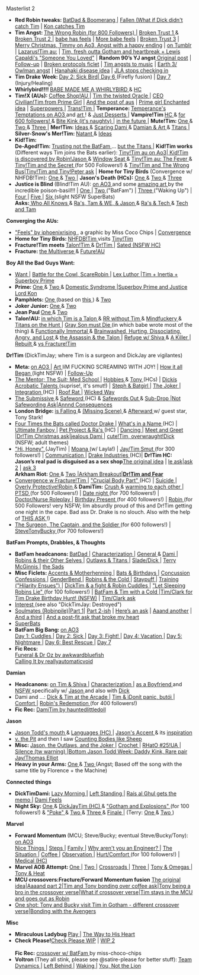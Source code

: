 <h1><br></h1><p>Masterlist 2</p>
<ul><li><b> Red Robin tweaks: </b> <a href="https://iphoenixrising.tumblr.com/post/176863323107"> BatDad &amp; Boomerang </a> | <a href="http://iphoenixrising.tumblr.com/post/150342906532/plotthought-plot-thought-what-ifwhen-ras"> Fallen </a> <a href="https://iphoenixrising.tumblr.com/post/150342906532/plotthought-plot-thought-what-ifwhen-ras#notes</a>">(What if Dick didn't catch Tim</a> | <a href="https://iphoenixrising.tumblr.com/post/172462476047"> Kon catches Tim </a></li>

 <li><b>Tim Angst: </b><a href="https://iphoenixrising.tumblr.com/post/186923708882/for-800-followers-the-wrong-robin">The Wrong Robin (for 800 Followers) </a> | <a href="https://iphoenixrising.tumblr.com/post/183687706967/for-700-followers"> Broken Trust 1 </a> &amp; <a href="https://iphoenixrising.tumblr.com/post/186923704667/for-800-followers-broken-trust-continued">Broken Trust 2 </a> | <a href="https://iphoenixrising.tumblr.com/post/651030504493170688/eyy-yo-thought-it-would-be-a-swell-idea-to-make">babe has feels</a> | <a href="https://iphoenixrising.tumblr.com/post/187614021402/so-like-i-was-reading-broken-trust-again-and-i-had">More babe feels</a> | <a href="https://iphoenixrising.tumblr.com/post/684703309611876352/broken-trust-chapter-3">Broken Trust 3</a> | <a href="https://archiveofourown.org/works/29075628">Merry Christmas, Timmy on Ao3, Angst with a happy ending</a> | <a href="https://iphoenixrising.tumblr.com/post/189875589847/merry-christmas-timmy">on Tumblr</a> | <a href="https://iphoenixrising.tumblr.com/post/621778083696001024/i-always-thought-that-if-be-cool-if-the-lazarus">Lazarus!Tim au:</a> | <a href="https://iphoenixrising.tumblr.com/post/187089241087/hi-just-popping-in-to-say-two-things-1-i-love"> Tim, fresh outta Gotham and heartbreak + Lewis Capaldi's "Someone You Loved"</a> | <b>Random 90’s YJ angst</b><a href="https://iphoenixrising.tumblr.com/post/616522857782116353/ok-ok-ok-so-how-you-doing-honey-im-good-i-was"> Original post</a> | <a href="https://iphoenixrising.tumblr.com/post/617072541086973952/ok-so-i-just-saw-ur-fic-about-young-justice-90s">Follow-up</a> | <a href="https://iphoenixrising.tumblr.com/post/616159191183360000/so-we-all-know-the-titans-have-to-have-a-what-if">Broken protocols ficlet</a> | <a href="https://iphoenixrising.tumblr.com/post/634271639347068928/i-need-to-tell-you-this-this-goes-better-with">Tim angsts to music</a> | <a href="https://iphoenixrising.tumblr.com/post/188036778272/mm-what-thoughts-do-you-have-about-owlman-and">Earth 3/ Owlman angst</a> | <a href="https://iphoenixrising.tumblr.com/post/188734318627/hey-winter-1-thank-you-for-blessing-us-with-the">Hanahaki disease idea</a> | <a href="https://iphoenixrising.tumblr.com/post/189465714347/hi-no-idea-if-you-are-still-active-or-writing-but">JLA stops checking in</a></li>
    <li><b> Tim Drake Week: </b> <a href="https://iphoenixrising.tumblr.com/post/185328246127/masterlist-part-2">Day 2: Sick Bird|<a href="https://iphoenixrising.tumblr.com/post/163160346062"> Day 6 </a>(Firefly fusion) | <a href="https://iphoenixrising.tumblr.com/post/163390845112"> Day 7 </a> (Injury/Healing)</li>
    <li><b> Whirlybird!!!! </b> <a href="https://iphoenixrising.tumblr.com/post/165087037622"> BABE MADE ME A WHIRLYBIRD </a> &amp; <a href="https://iphoenixrising.tumblr.com/post/165104147432"> HC </a></li>
    <li><b> Tim!X (AUs): </b> <a href="https://iphoenixrising.tumblr.com/post/175491681602"> Coffee Shop!AU </a> | <a href="https://iphoenixrising.tumblr.com/post/156870271507"> Tim the twisted Oracle </a> | <a href="https://iphoenixrising.tumblr.com/post/660639303453605888/6amprime-girl-back-to-the-super-random-chaos">CEO Civilian!Tim from Prime Girl</a> | <a href="https://iphoenixrising.tumblr.com/post/634611690854629376/so-no-lie-buuuut-wow-your-work-is-well-done">And the post of aus</a> | <a href="https://iphoenixrising.tumblr.com/post/190374358762/6amprime-girl-hello-im-striking-again-i-had">Prime girl Enchanted idea</a> | <a href="https://iphoenixrising.tumblr.com/post/170544296662"> Superpowers </a> | <a href="https://iphoenixrising.tumblr.com/post/152982989997"> Trans!Tim </a> | <b> Temperance: </b> <a href="https://archiveofourown.org/series/823974"> Temperance's Temptations on AO3 </a> and <a href="https://iphoenixrising.tumblr.com/post/165630406177"> art </a>! &amp; <a href="https://iphoenixrising.tumblr.com/post/165659359217"> Just Desserts </a> | <b> Vampire!Tim </b> <a href="https://iphoenixrising.tumblr.com/post/179194848672"> HC </a> &amp; <a href="https://iphoenixrising.tumblr.com/post/179541741097"> for 600 followers! </a> &amp; <a href="https://iphoenixrising.tumblr.com/post/185330087102/vampire-tim-having-to-deal-with-dickjason-having"> Bite Kink (it's naughty) </a> | <a href="https://iphoenixrising.tumblr.com/post/181571729597"> in the future </a> | <b> Mute!Tim: </b> <a href="https://iphoenixrising.tumblr.com/post/145340480187"> One </a> &amp; <a href="https://iphoenixrising.tumblr.com/post/145335539572"> Two </a> &amp; <a href="https://iphoenixrising.tumblr.com/post/179812944762/i-have-a-hc-that-tim-is-selectively-mute-outside"> Three </a> | <b> Mer!Tim: </b> <a href="https://iphoenixrising.tumblr.com/post/174071980152/mer-may-has-been-giving-me-ideastm-and-so-im"> Ideas </a> &amp; <a href="https://iphoenixrising.tumblr.com/post/174131225987/i-read-the-mer-au-thing-right-before-bed-and-had-a"> Scaring Dami </a> &amp; <a href="https://iphoenixrising.tumblr.com/post/174291581017/damian-sketching-and-painting-portraits-of-tim-in"> Damian &amp; Art </a> &amp; <a href="https://iphoenixrising.tumblr.com/post/174295012447/i-looked-at-the-merman-timmy-stuff-and-had-a-dumb"> Titans </a> | <b> Silver-Snow's Mer!Tim: </b> <a href="https://iphoenixrising.tumblr.com/post/176098654167/natant-silversnow77-multifandom-archive-of"> Natant </a> &amp; <a href="https://iphoenixrising.tumblr.com/post/174291561432/i-love-merpeople-so-im-throwing-in-a-few-ideas"> Ideas </a></li>
    <li><b> Kid!Tim: </b> <br><b> De-Aged!Tim: </b> <a href="https://iphoenixrising.tumblr.com/post/175491446002/if-youre-still-taking-prompts-how-about-the"> Trusting not the BatFam </a> ... <a href="https://iphoenixrising.tumblr.com/post/176865745227/omg-this-is-like-probably-the-worst-verse-to-get"> but the Titans </a> | <b> Kid!Tim works</b> (Different ways Tim joins the Bats earlier): <a href="https://archiveofourown.org/works/22013503/chapters/52532908">Tiny!Tim au on Ao3</a>|<a href="https://iphoenixrising.tumblr.com/post/165747755522/hi-hate-to-bug-you-when-you-are-probably-busy"> Kid!Tim is discovered by Robin!Jason </a> &amp; <a href="https://iphoenixrising.tumblr.com/post/165957626107/window-seat"> Window Seat </a> &amp; <a href="https://iphoenixrising.tumblr.com/post/171815918772/tinytim-and-the-fever"> Tiny!Tim au: The Fever </a> &amp; <a href="https://iphoenixrising.tumblr.com/post/175290866612/tinytim-and-the-secret"> Tiny!Tim and the Secret </a> (for 500 Followers!) &amp; <a href="https://iphoenixrising.tumblr.com/post/186923703082/for-800-followers-tinytim-and-the-wrong-bus">Tiny!Tim and The Wrong Bus</a>|<a href="https://iphoenixrising.tumblr.com/post/189677325737/i-just-read-your-tinytim-stories-and-i-love-them">Tiny!Tim and Tiny!Peter ask</a> | <b>Home for Tiny Birds</b> (Convergence w/ NHFDB!Tim): <a href="https://iphoenixrising.tumblr.com/post/178712882492/thinking-about-the-idea-with-no-home-for-dead#"> One </a> &amp; <a href="https://iphoenixrising.tumblr.com/post/178433930912/hey-i-have-been-rereading-a-bunch-of-your-stories"> Two </a> | <b>Jason's Death (HCs):</b> <a href="https://iphoenixrising.tumblr.com/post/177009023307/shit-now-im-sad-thinking-how-tinytim-would-react"> One </a> &amp; <a href="https://iphoenixrising.tumblr.com/post/177183351757/oh-man-but-what-about-a-not-so-tiny-time-when#"> Two </a> &amp; <a href="https://iphoenixrising.tumblr.com/post/176973303712/omg-winter-your-tinytim-just-murders-me-hes-so"> Three </a></li>
    <li><b> Justice is Blind </b> (Blind!Tim AU): <a href="https://archiveofourown.org/works/9277514"> on AO3 </a> and some <a href="https://iphoenixrising.tumblr.com/post/165161045582"> amazing art </a> by the incredible poison-basil!!! | <a href="https://iphoenixrising.tumblr.com/post/155462726522"> One </a> | <a href="https://iphoenixrising.tumblr.com/post/155658284087"> Two </a> ("BatFam") | <a href="https://iphoenixrising.tumblr.com/post/156831786572"> Three </a> ("Waking Up") | <a href="https://iphoenixrising.tumblr.com/post/157379392752/not-the-original-justice-is-blind-anon-but-man-i"> Four </a> | <a href="https://iphoenixrising.tumblr.com/post/158650870337/justice-is-blind-au-v"> Five </a> | <a href="https://iphoenixrising.tumblr.com/post/159437811267/justice-is-blind-au-drabble"> Six </a> (slight NSFW SuperBats) <br><b>Asks:</b><a href="https://iphoenixrising.tumblr.com/post/177184921652"> Who All Knows </a> &amp; <a href="https://iphoenixrising.tumblr.com/post/156521513762"> Ra's, Tam &amp; WE, &amp; Jason </a> &amp; <a href="https://iphoenixrising.tumblr.com/post/156520875632"> Ra's &amp; Tech </a> &amp; <a href="https://iphoenixrising.tumblr.com/post/156873037532"> Tech and Tam </a></li>
    </ul><p><b> Converging the AUs: </b></p>
    <ul><li><a href="https://iphoenixrising.tumblr.com/post/174886739342"> "Feels" by iphoenixrising </a>, a graphic by Miss Coco Chips | <a href="https://iphoenixrising.tumblr.com/post/163803458697"> Convergence </a></li>
    <li><b> Home for Tiny Birds: </b> <a href="https://iphoenixrising.tumblr.com/post/178712882492"> NHFDB!Tim </a> visits <a href="https://iphoenixrising.tumblr.com/post/178433930912"> Tiny!Tim </a></li>
    <li><b> Fracture!Tim meets </b> <a href="https://iphoenixrising.tumblr.com/post/169873772647"> Talon!Tim </a> &amp; <a href="https://iphoenixrising.tumblr.com/post/174290798367"> Dr!Tim </a> | <a href="https://iphoenixrising.tumblr.com/post/177890081372"> Sated (NSFW HC) </a></li>
    <li><b> Fracture: </b> <a href="https://iphoenixrising.tumblr.com/post/177499738317"> the Multiverse </a> &amp; <a href="https://iphoenixrising.tumblr.com/post/167471689262"> Future!AU </a></li>
    </ul><p><b> Boy All the Bad Guys Want: </b></p>
    <ul><li><a href="https://iphoenixrising.tumblr.com/post/176427812362"> Want </a> | <a href="https://iphoenixrising.tumblr.com/post/176865452497"> Battle for the Cowl, ScareRobin </a> | <a href="https://iphoenixrising.tumblr.com/post/177643206832"> Lex Luthor </a>|<a href=”https://iphoenixrising.tumblr.com/post/188036400452/hey-winter-how-do-you-think-a-meeting-betweem-tim”>Tim + Inertia + Superboy Prime</a></li>
    <li><b> Prime: </b> <a href="https://iphoenixrising.tumblr.com/post/177498192152"> One </a> &amp; <a href="https://iphoenixrising.tumblr.com/post/176894850652"> Two </a> &amp; <a href="https://iphoenixrising.tumblr.com/post/176864901492"> Domestic Syndrome </a>|<a href=”https://iphoenixrising.tumblr.com/post/189677101192/okay-so-that-kaciart-where-kon-has-tim-pinned”>Superboy Prime and Justice Lord Kon</a></li>
    <li><b> Pamphlets: </b> <a href="https://iphoenixrising.tumblr.com/post/145128746437"> One </a> (based on <a href="https://iphoenixrising.tumblr.com/post/145125683652"> this </a> ) &amp; <a href="https://iphoenixrising.tumblr.com/post/145136687027"> Two </a></li>
    <li><b> Joker Junior: </b> <a href="https://iphoenixrising.tumblr.com/post/176683247912"> One </a> &amp; <a href="https://iphoenixrising.tumblr.com/post/161451854937"> Two </a></li>
    <li><b> Jean Paul </b> <a href="https://iphoenixrising.tumblr.com/post/178431326397"> One </a> &amp; <a href="https://iphoenixrising.tumblr.com/post/176680610207"> Two </a></li>
    <li><b> Talon!AU: </b> <a href="https://iphoenixrising.tumblr.com/post/173848014432"> in which Tim is a Talon </a> &amp; <a href="https://iphoenixrising.tumblr.com/post/173978385982"> RR without Tim </a> &amp; <a href="https://iphoenixrising.tumblr.com/post/173974831367"> Mindfuckery </a> &amp; <a href="https://iphoenixrising.tumblr.com/post/173973243827"> Titans on the Hunt </a> | <a href="https://iphoenixrising.tumblr.com/post/174777529002"> Gray Son must Die </a> (in which babe wrote most of the thing) &amp; <a href="https://iphoenixrising.tumblr.com/post/174135418272"> Functionally Immortal </a> &amp; <a href="https://iphoenixrising.tumblr.com/post/174289681217"> Brainwashed, Hurting, Dissociating, Angry, and Lost </a> &amp; <a href="https://iphoenixrising.tumblr.com/post/175490932967"> the Assassin &amp; the Talon </a> | <a href="https://iphoenixrising.tumblr.com/post/174773368267"> Refuge w/ Shiva </a> &amp; <a href="https://iphoenixrising.tumblr.com/post/174295064877"> A Killer </a> | <a href="https://iphoenixrising.tumblr.com/post/173978108127"> Rebuilt </a> &amp; <a href="https://iphoenixrising.tumblr.com/post/169873772647"> vs Fracture!Tim </a></li>
    </ul><p><b> Dr!Tim </b> (DickTimJay; where Tim is a surgeon and DickJay are vigilantes)</p>
    <ul><li><b> Meta: </b> <a href="https://archiveofourown.org/works/10576596"> on AO3 </a> | <a href="https://iphoenixrising.tumblr.com/post/173545143102/poison-basil-dr-drake-for-iphoenixrising-for"> Art </a> IíM FUCKING SCREAMING WITH JOY! | <a href="https://iphoenixrising.tumblr.com/post/159367520787/doctortim-au"> How it all Began </a> (light NSFW) | <a href="https://iphoenixrising.tumblr.com/post/160863077927/doctortim-drabble"> Follow-Up </a></li>
    <li><a href="https://iphoenixrising.tumblr.com/post/163303938817/dr-tim-drabbles"> The Mentor; The Suit; Med School </a> | <a href="https://iphoenixrising.tumblr.com/post/173846117407/one-of-my-fave-things-about-drtim-verse-is-just"> Hobbies </a> &amp; <a href="https://iphoenixrising.tumblr.com/post/173977943412/on-dr-tims-hobbies-oh-god-the-thoughts-about"> Tony </a> (HCs) | <a href="https://iphoenixrising.tumblr.com/post/162298268737/what-if-from-the-doctortim-verse-dicks"> Dickís Acrobatic Talents </a> (suprise!, it's smut!) | <a href="https://iphoenixrising.tumblr.com/post/162112100807/doctortim-drabble"> Steph &amp; Batgirl </a> | <a href="https://iphoenixrising.tumblr.com/post/163303348187/dr-tim-drabble-the-joker"> The Joker </a> | <a href="https://iphoenixrising.tumblr.com/post/165991747797/this-doesnt-have-to-be-a-drabble-request-but-im"> Integration </a> (HC) | <a href="https://iphoenixrising.tumblr.com/post/172642996967/hey-so-im-back-again-and-ive-been-thinking-but"> Roof Rat </a> | <a href="https://iphoenixrising.tumblr.com/post/165350127342/i-dont-expect-you-to-write-this-because-i-am-sure"> Wicked Way </a></li>
    <li><a href="https://iphoenixrising.tumblr.com/post/165283578427/doctortim-au-the-submissive"> The Submissive </a> &amp; <a href="https://iphoenixrising.tumblr.com/post/165350127342/i-dont-expect-you-to-write-this-because-i-am-sure#notes"> Safeword </a> (HC) &amp; <a href="https://iphoenixrising.tumblr.com/post/165354572587/any-interest-in-writing-another-something-for-your"> Safewords Out </a> &amp; <a href="https://iphoenixrising.tumblr.com/post/165990125032/doctortim-sub-drop"> Sub-Drop </a>|<a href=”https://iphoenixrising.tumblr.com/post/616797193681125376/ok-so-i-just-thought-what-if-tim-get-hurt-during”>Not Safewording Ask</a>|<a href=”https://iphoenixrising.tumblr.com/post/617065029184946176/i-did-not-expect-people-to-want-more-of-the-thing”>Annnd Consequences</a></li>
    <li><b> London Bridge: </b> <a href="https://iphoenixrising.tumblr.com/post/166342279552/drtim-london-bridge-is-falling-down"> is Falling </a> &amp; <a href="https://iphoenixrising.tumblr.com/post/166869968447/drtim-missing-scene-from-london-bridge-is"> (Missing Scene) </a> &amp; <a href="https://iphoenixrising.tumblr.com/post/168844863147/i-cant-stop-thinking-about-your-drtim-verse"> Afterward </a>w/ guest star, Tony Stark!</li>
    <li><a href="https://archiveofourown.org/works/10576596/chapters/24558342"> Four Times the Bats called Doctor Drake </a> | <a href="https://iphoenixrising.tumblr.com/post/167001536662/i-love-how-even-in-a-civilian-au-tims-apartment"> What's in a Name </a> (HC) | <a href="https://iphoenixrising.tumblr.com/post/161415087867/your-dr-tim-is-my-second-favorite-thing-youve"> Ultimate Fanboy </a> | <a href="https://iphoenixrising.tumblr.com/post/174773744047/so-i-love-your-characterize-dr-tim-hes-just-so"> Pet Project &amp; Ra's </a> (HC) | <a href="https://iphoenixrising.tumblr.com/post/177500336602/ok-so-im-not-usually-into-jealousy-tropes-but-i"> Dancing </a> | <a href="https://iphoenixrising.tumblr.com/post/167722713957/drtim-drabble-meet-and-greet"> Meet and Greet </a> |<a href=”https://iphoenixrising.tumblr.com/post/189914447292/how-dyou-think-everyones-favorite-threesome-in”>Dr!Tim Christmas ask</a>|<a href=”https://iphoenixrising.tumblr.com/post/188645548007/jealous-dami”>jealous Dami </a>| <a href="https://iphoenixrising.tumblr.com/post/167722484027/i-notice-that-you-have-tim-mostly-be-the-filling"> cute!Tim, overwraught!Dick </a> (NSFW; adult themes)</li>
    <li><a href="https://archiveofourown.org/works/10576596/chapters/27277401"> "Hi, Honey" </a> (JayTim) | <a href="https://archiveofourown.org/works/10576596/chapters/27277401"> Moana </a> (w/ Layla!) | <a href="https://archiveofourown.org/works/10576596/chapters/27277401"> Jay/Tim Smut </a> (for 300 followers!) | <a href="https://iphoenixrising.tumblr.com/post/171816971847/1-so-one-thing-about-being-in-a-relationship-is"> Communication </a> | <a href="https://iphoenixrising.tumblr.com/post/173401752477/ahhh-i-recently-discovered-your-dr-tim-series-and"> Drake Industries </a> (HC)|
    <b>Dr!Tim HC: Jason’s real pad is disguised as a sex shop</b><a href=”https://iphoenixrising.tumblr.com/post/641714068405829632/hiya-hope-you-had-a-good-thanksgiving-i-just-had”>The original idea</a> |
    <a href=”https://iphoenixrising.tumblr.com/post/641801553996562432/lol-i-love-how-you-described-jays-not-sex”>le ask</a>|<a href=“https://iphoenixrising.tumblr.com/post/651484526216871937/lol-if-jason-did-disguise-his-pad-as-a-sex-shop”>ask 2</a> | <a href=”https://iphoenixrising.tumblr.com/post/647826730277634048/okay-but-if-jay-has-any-of-those-ludicrously”>ask 3</a>
    <br><b> Arkham Riot: </b> <a href="https://iphoenixrising.tumblr.com/post/174070311227/snorts-tim-we-got-a-ping-from-babs-about-an"> One </a> &amp; <a href="https://iphoenixrising.tumblr.com/post/173978786562/oh-my-god-oh-my-god-first-off-youre-always-too"> Two </a>|<a href=”https://iphoenixrising.tumblr.com/post/188530211162/for-900-followers-drtim-arkham-breakout”>Arkham Breakout</a>|<a href=“https://iphoenixrising.tumblr.com/post/636099737882411008/how-do-you-think-the-boys-will-react-to-dr-tim-in”><b>Dr!Tim and Fear</b></a></li>
    <li><a href="https://iphoenixrising.tumblr.com/post/174290798367/hi-so-i-had-a-dream-where-a-lot-of-wild-comic-book"> Convergence w Fracture!Tim </a> | <a href="https://iphoenixrising.tumblr.com/post/174071884647/do-you-think-dr-tim-would-lose-his-spleen-in-a"> "Crucial Body Part" </a> (HC) | <a href="https://iphoenixrising.tumblr.com/post/182611699982/before-tim-met-dick-and-jason-in-your-drtim-au"> Suicide </a> | <a href="https://iphoenixrising.tumblr.com/post/174961655547/tbh-i-would-love-to-see-damian-getting-super"> Overly Protective!Robin </a> &amp; <b>DamiTim:</b> <a href="https://iphoenixrising.tumblr.com/post/182233022467/after-reading-the-bit-with-alphadami-and"> Crush </a> &amp; <a href="https://iphoenixrising.tumblr.com/post/182230035277/the-dami-has-a-crush-on-drtim-anon-dami-is-not#"> warming to each other </a> | <a href="https://iphoenixrising.tumblr.com/post/175290988547/drtim-ptsd-ask"> PTSD </a> (for 500 Followers!) | <a href="https://iphoenixrising.tumblr.com/post/183687423872/for-700-followers"> Date night </a> (for 700 followers!) | <a href="https://iphoenixrising.tumblr.com/post/174325435522/out-of-curiosity-would-dr-tim-ever-like-be-into"> Doctor/Nurse Roleplay </a> | <a href="https://iphoenixrising.tumblr.com/post/171543194567/for-400-followers"> Birthday Present </a> (for 400 followers!) | <a href="https://iphoenixrising.tumblr.com/post/175291309162/drtim-drabble-robin"> Robin </a> (for 500 Followers! very NSFW; Iím absurdly proud of this and Dr!Tim getting one night in the cape. Bad ass Dr. Drake is no slouch. Also with the help of <a href="https://iphoenixrising.tumblr.com/post/174325435522/out-of-curiosity-would-dr-tim-ever-like-be-into"> THIS ASK </a>!)</li>
    <li><a href="https://iphoenixrising.tumblr.com/post/179541995327/for-600-followers-the-surgeon-the-captain-and"> The Surgeon, The Captain, and the Soldier </a> (for 600 followers!) | <a href="https://iphoenixrising.tumblr.com/post/183687316567/for-700-followers"> SteveTonyBucky </a> (for 700 followers!)</li>
    </ul><p><b> BatFam Prompts, Drabbles, &amp; Thoughts </b></p>
    <ul><li><b> BatFam headcanons: </b> <a href="https://iphoenixrising.tumblr.com/post/156522172117/i-love-so-much-you-write-bruce-and-tim-rlship-bc"> BatDad </a> | <a href="https://iphoenixrising.tumblr.com/post/149817021917/have-you-read-the-batgirl-vol-2-short-series-if"> Characterization </a> | <a href="https://iphoenixrising.tumblr.com/post/176684347362/whats-your-opinion-on-robin-reversal-fics"> General </a> &amp; <a href="https://iphoenixrising.tumblr.com/post/167858623017/what-are-ur-thoughts-on-a-robin-reversal-like-a"> Dami </a> | <a href="https://iphoenixrising.tumblr.com/post/175972289027/im-wondering-if-you-ever-readwatched-golden"> Robins &amp; their Other Selves </a> | <a href="https://iphoenixrising.tumblr.com/post/156602673652/keep-being-amazing-but-will-you-answer-me-a"> Outlaws &amp; Titans </a> | <a href="https://iphoenixrising.tumblr.com/post/144837389307/what-are-your-feelings-about-sladerobindick"> Slade/Dick </a> | <a href="https://iphoenixrising.tumblr.com/post/176684509372/out-of-curiosity-whats-your-opinion-of-terry"> Terry McGinnis </a> | <a href="https://iphoenixrising.tumblr.com/post/161759026827/im-really-really-sad-right-now-like-stay-in-bed"> the Sads </a></li>
    <li><b> Misc Ficlets: </b> <a href="https://iphoenixrising.tumblr.com/post/167858434387/listen-babe-your-writing-is-my-jam-i-am-in-love"> Accents &amp; Motherhenning </a> | <a href="https://iphoenixrising.tumblr.com/post/153847449782/heya-so-its-my-birthday-and-im-just-spreading"> Bats &amp; Birthdays </a> | <a href="https://iphoenixrising.tumblr.com/post/152280205997/tim-drake-riding-the-concussion-train-his-name-is"> Concussion Confessions </a> | <a href="https://iphoenixrising.tumblr.com/post/173466843527/whats-your-viewpoint-on-genderbend-fics"> GenderBend </a> | <a href="https://iphoenixrising.tumblr.com/post/175491848367/okay-it-snows-in-gotham-right-canon-wise-its-in"> Robins &amp; the Cold </a> | <a href="https://iphoenixrising.tumblr.com/post/173848745017/i-had-a-dream-last-night-that-batman-nightwing"> Staypuff </a> | <a href="https://iphoenixrising.tumblr.com/post/145482292702/training"> Training ("Hilarity Ensues") </a> | <a href="https://iphoenixrising.tumblr.com/post/177114438887/so-i-got-this-idea-what-if-tim-gets-in-a-fight"> DickTim &amp; a fight &amp; Robin Cuddles </a> | <a href="https://iphoenixrising.tumblr.com/post/149399442947/ficlets-for-over-100-followers"> "Let Sleeping Robins Lie" </a> (for 100 followers!) | <a href="https://iphoenixrising.tumblr.com/post/182362486702/timmy-with-a-cold-please"> BatFam &amp; Tim with a Cold </a>|<a href=”https://iphoenixrising.tumblr.com/post/624117690028736513/tim-drake-birthday-hunt”>Tim/Clark for Tim Drake Birthday Hunt! (NSFW)</a> | <a href=“https://iphoenixrising.tumblr.com/post/651486221913227264/okayyy-so-your-writing-i-love-it-fracture-is-one”>Tim/Clark ask</a></li>
    <li><a href="https://iphoenixrising.tumblr.com/post/175489614822/hiya-babe-i-love-your-writing-and-i-have-a-quick"> Interest </a> (see also "DickTimJay: Destroyed")</li>
    <li><a href="https://iphoenixrising.tumblr.com/post/155059210657/hey-i-just-finished-my-finals-and-i-need"> Soulmates (Robinpile)</a>|<a href=”https://iphoenixrising.tumblr.com/post/620871076476583936/just-a-little-wip”>Part 1</a>| <a href=“https://iphoenixrising.tumblr.com/post/651487055353937920/more-on-the-robinpile-soulmate-au”>Part 2-ish</a> | <a href=“https://iphoenixrising.tumblr.com/post/651484437824126976/follow-up-but-unrelated-question-in-the-short”>Here’s an ask</a> | <a href==“https://iphoenixrising.tumblr.com/post/658060569655590912/okay-but-the-robinpile-soulmate-au-snippet-just-i”>Aaand another</a> | <a href=”https://iphoenixrising.tumblr.com/post/651484437824126976/follow-up-but-unrelated-question-in-the-short”>And a third</a> | <a href=”https://iphoenixrising.tumblr.com/post/624224628992344064/ok-but-that-soulmate-fic-1010-a-and-all-the”>And a post-fit ask that broke my heart</a>
    </li>
    <li><a href="https://iphoenixrising.tumblr.com/post/144836103847/im-just-gonna-leave-this-here-and-maybe-you-can"> SuperBats </a></li>
    <li><b> BatFam Big Bang: </b> <a href="https://archiveofourown.org/works/15936338"> on AO3 </a> <br><a href="https://iphoenixrising.tumblr.com/post/177644957457/batfamily-big-bang-day-1-cuddles"> Day 1: Cuddles </a> | <a href="https://iphoenixrising.tumblr.com/post/177677277542/batfam-big-bang-day-2-sick"> Day 2: Sick </a> | <a href="https://iphoenixrising.tumblr.com/post/177716655337/batfamily-big-bang-day-3-fight"> Day 3: Fight! </a> | <a href="https://iphoenixrising.tumblr.com/post/177751612032/batfam-big-bang-day-4-vacation"> Day 4: Vacation </a> | <a href="https://iphoenixrising.tumblr.com/post/177786432327/batfam-big-bang-day-5-nightmare"> Day 5: Nightmare </a> | <a href="https://iphoenixrising.tumblr.com/post/177822813127/batfam-big-bang-day-6-best-rescue"> Day 6: Best Rescue </a> | <a href="https://iphoenixrising.tumblr.com/post/177855736322/batfamily-big-bang-day-7-choose-your-own-trope"> Day 7 </a></li>
    <li><b> Fic Recs: </b> <br><a href="https://iphoenixrising.tumblr.com/post/183710755092/why-did-you-leave"> Funeral &amp; Dr Oz by awkwardbluefish </a> <br><a href="https://iphoenixrising.tumblr.com/post/183451960402/calling-it-good-intentions"> Calling It by reallyautomaticvoid </a></li>
    </ul><p><b> Damian </b></p>
    <ul><li><b> Headcanons: </b> <a href="https://iphoenixrising.tumblr.com/post/167857933462/okay-so-this-is-probably-a-dumb-question-but"> on Tim &amp; Shiva </a> | <a href="https://iphoenixrising.tumblr.com/post/146607845247/you-are-about-this-close-holds-fingers-a-fraction"> Characterization </a> | <a href="https://iphoenixrising.tumblr.com/post/175971739002/what-do-you-think-damian-would-be-like-as-a#"> as a Boyfriend </a> and <a href="https://iphoenixrising.tumblr.com/post/179030048872/what-do-you-think-dami-would-be-like-if-he-was"> NSFW </a> specifically w/ <a href="https://iphoenixrising.tumblr.com/post/179497312697/what-do-you-think-jay-and-dami-would-be-like-if"> Jason </a> and also with <a href="https://iphoenixrising.tumblr.com/post/179295662012/ok-so-im-a-damidick-shipper-dont-know-if-you"> Dick </a></li>
    <li>Dami and ...: <a href="https://iphoenixrising.tumblr.com/post/175971871952/just-had-a-day-i-found-out-that-my-abusive-mother"> Dick &amp; Tim at the Arcade </a> | <a href="https://iphoenixrising.tumblr.com/post/176647509047/from-that-writing-thing-you-reblogged-in-your"> Tim &amp; ìDonít panic, butóì </a> | <a href="https://iphoenixrising.tumblr.com/post/142435677397/fishfingersandjellybabies-real-bad-mental-day"> Comfort </a> | <a href="https://iphoenixrising.tumblr.com/post/171543194567/for-400-followers"> Robin's Redemption </a> (for 400 followers!)</li>
    <li><b>Fic Rec:</b> <a href="https://iphoenixrising.tumblr.com/post/183663907162/the-little-sister-wants-tim-and-damian-14"> DamiTim by hauntedlittledoll </a></li>
    </ul><p><b> Jason </b></p>
    <ul><li><a href="https://iphoenixrising.tumblr.com/post/168845500612/hello-i-hope-you-are-having-a-good-daynight"> Jason Todd's mouth </a> &amp; <a href="https://iphoenixrising.tumblr.com/post/152249790397/jason-todd-speaking-many-languages-lets-imagine"> Languages (HC) </a> | <a href="https://iphoenixrising.tumblr.com/post/150080183707/so-i-obvi-love-your-fracture-verse-because-im#notes"> Jason's Accent </a> &amp; its <a href="https://iphoenixrising.tumblr.com/post/179942025847/where-did-you-get-the-inspiration-for-jasons"> inspiration </a></li>
    <li><a href="https://iphoenixrising.tumblr.com/post/145557956557"> v. the Pit</a> and then I saw <a href="https://iphoenixrising.tumblr.com/post/151731584397">Counting Bodies like Sheep</a></li>
    <li><b> Misc: </b> <a href="https://iphoenixrising.tumblr.com/post/178029933332/another-scenario-i-want-to-bring-up-iswhat"> Jason, the Outlaws, and the Joker </a> | <a href="https://iphoenixrising.tumblr.com/post/156871170302/story-time-so-i-need-to-learn-something-non"> Crochet </a> | <a href="https://iphoenixrising.tumblr.com/post/177888452982/tumblrfrostbites-au-question-if-batman-stopped"> RHatO #25!UA </a> | <a href="https://iphoenixrising.tumblr.com/post/147323562897/silence"> Silence (tw warning) </a>|<a href=”https://iphoenixrising.tumblr.com/post/626297771987763200/bottom-jason-todd-week-day-3-daddy-kink”>Bottom Jason Todd Week: Daddy Kink, Rare pair Jay/Thomas Elliot</a></li>
    <li><b> Heavy in your Arms: </b> <a href="https://iphoenixrising.tumblr.com/post/160895950192/heavy-in-your-arms"> One </a> &amp; <a href="https://iphoenixrising.tumblr.com/post/160954846012/heavy-in-your-arms-cont"> Two </a> (Angst; Based off the song with the same title by Florence + the Machine)</li>
    </ul><p><b> Connected things</b></p>
    <ul><li><b> DickTimDami: </b> <a href="http://iphoenixrising.tumblr.com/post/145716655607/lazy-morning"> Lazy Morning </a> | <a href="https://iphoenixrising.tumblr.com/post/145336394697/left-standing"> Left Standing </a> | <a href="https://iphoenixrising.tumblr.com/post/145231656092/fishfingersandjellybabies-everyone-should"> Raís al Ghul gets the memo </a> | <a href="https://iphoenixrising.tumblr.com/post/145182602047/fishfingersandjellybabies-ive-done-so-much-for"> Dami Feels </a></li>
    <li><b> Night Sky: </b> <a href="http://iphoenixrising.tumblr.com/post/143300221252/night-sky"> One </a> &amp; <a href="https://iphoenixrising.tumblr.com/post/146957424467/purely-to-satisfy-my-greed-i-wanted-to-ask-what"> DickJayTim (HC) </a> &amp; <a href="https://iphoenixrising.tumblr.com/post/149399442947/ficlets-for-over-100-followers"> "Gotham and Explosions" </a> (for 100 followers!) &amp; <a href="https://iphoenixrising.tumblr.com/post/137255361382/poke"> "Poke" </a> &amp; <a href="http://iphoenixrising.tumblr.com/post/146416208892/night-sky-ii-timdami"> Two </a> &amp; <a href="http://iphoenixrising.tumblr.com/post/147619593727/night-sky-iii"> Three </a> &amp; <a href="https://iphoenixrising.tumblr.com/post/154321493112/night-sky-the-finale"> Finale </a> | (Terry: <a href="https://iphoenixrising.tumblr.com/post/177183910247/so-terry-would-be-present-in-the-night-sky-verse#"> One </a> &amp; <a href="https://iphoenixrising.tumblr.com/post/176863633942/seeing-you-be-asked-about-terry-mcginnis-got-me"> Two </a> )</li>
    </ul><p><b> Marvel </b></p>
    <ul><li><b> Forward Momentum </b> (MCU; Steve/Bucky; eventual Steve/Bucky/Tony): <a href="https://archiveofourown.org/works/4780373"> on AO3 </a> <br><a href="https://iphoenixrising.tumblr.com/post/130209909137/nice-things-a-chapter-from-forward-momentum-on?is_related_post=1"> Nice Things </a> | <a href="http://iphoenixrising.tumblr.com/post/131951697372/drabble-steps"> Steps </a> | <a href="https://iphoenixrising.tumblr.com/post/134097512912/family-from-forward-momentum"> Family </a> | <a href="https://iphoenixrising.tumblr.com/post/134436013982/forward-momentum-drabble-why-arent-you-an"> Why aren't you an Engineer? </a> | <a href="https://iphoenixrising.tumblr.com/post/134436172337/the-situation"> The Situation </a> | <a href="http://iphoenixrising.tumblr.com/post/145609770482/coffee"> Coffee </a> | <a href="https://iphoenixrising.tumblr.com/post/158759996427/forward-momentum-drabble-observation"> Observation </a> | <a href="https://iphoenixrising.tumblr.com/post/149399442947/ficlets-for-over-100-followers"> Hurt/Comfort </a> (for 100 followers!) | <a href="https://iphoenixrising.tumblr.com/post/168846919617/hello-hello-i-know-youre-on-hiatus-but-i-am"> Medical (HC) </a></li>
    <li><b> Marvel AOB Attempt: </b> <a href="https://iphoenixrising.tumblr.com/post/152608088922/aob-drabble-attempt"> One </a> | <a href="https://iphoenixrising.tumblr.com/post/152748512422/look-i-love-youre-writing-now-i-cant-wait-for"> Two </a> | <a href="https://iphoenixrising.tumblr.com/post/152771230972/you-cant-just-leave-it-there-im-willing-to"> Crossroads </a> | <a href="https://iphoenixrising.tumblr.com/post/153721021687/marvel-aob-attempt-part-iii"> Three </a> | <a href="https://iphoenixrising.tumblr.com/post/153847862352/so-personally-for-aob-i-like-to-think-tony-is"> Tony &amp; Omegas </a> | <a href="https://iphoenixrising.tumblr.com/post/179063101027/hi-hon-sorry-im-so-absent-lately-things-are"> Tony &amp; Heat </a></li>
    <li><b>MCU crossovers:</b><b>Fracture/Forward Momentum fusion</b> <a href=“https://archiveofourown.org/works/5643016/chapters/14795548”>The original idea</a>|<a href=“https://archiveofourown.org/works/5643016/chapters/15279169”>Aaaand part 2</a>|<a href="https://iphoenixrising.tumblr.com/post/185486142577/tim-and-tony-stark-i-think-would-start-bonding">Tim and Tony bonding over coffee ask</a>|<a href="https://iphoenixrising.tumblr.com/post/151706467647/listen-so-i-have-the-hc-for-your-avengersbats">Tony being a bro in the crossover verse</a>|<a href="https://iphoenixrising.tumblr.com/post/153843566657/i-adore-your-writing-thank-you-so-much-for">What if crossover verse</a>|<a href="https://iphoenixrising.tumblr.com/post/160284815292/you-are-an-amazing-writer-and-i-love-your-stories">Tim stays in the MCU and goes out as Robin</a>
    <li><a href="https://iphoenixrising.tumblr.com/post/189214788332/i-was-thinking-about-the-titans-working-with-the">One shot: Tony and Bucky visit Tim in Gotham - different crossover verse</a>|<a href=”https://iphoenixrising.tumblr.com/post/189214788332/i-was-thinking-about-the-titans-working-with-the”>Bonding with the Avengers</a></li></li>
    </ul><p><b> Misc </b></p>
    <ul><li><b> Miraculous Ladybug </b> <a href="https://iphoenixrising.tumblr.com/post/169211905802/play"> Play </a> | <a href="https://iphoenixrising.tumblr.com/post/172257885322/the-way-to-his-heart"> The Way to His Heart </a><br><li><b>Check Please!</b><a href=”https://iphoenixrising.tumblr.com/post/624400889142214656/check-please-wip-part-1-4”>Check Please WIP</a> | <a href=”https://iphoenixrising.tumblr.com/post/624401543467335680/check-please-wip-part-5-6”>WIP 2</a></li><br><b>Fic Rec:</b> <a href="https://iphoenixrising.tumblr.com/post/183451937227/miraculous-ladybug-au-part-1"> crossover w/ BatFam </a> by miss-choco-chips</li>
    <li><b> Voltron </b> (They all stink, please see @satire-please for better stuff): <a href="http://iphoenixrising.tumblr.com/post/150240486127/team-dynamics"> Team Dynamics </a> | <a href="http://iphoenixrising.tumblr.com/post/148566963792/left-behind"> Left Behind </a> | <a href="http://iphoenixrising.tumblr.com/post/148076485767/waking"> Waking </a> | <a href="http://iphoenixrising.tumblr.com/post/147923801497/you-not-the-lion"> You, Not the Lion </a></li>
    </ul></p>